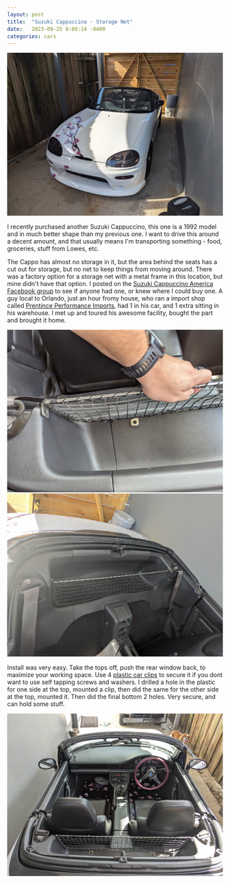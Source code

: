 ```yaml
---
layout: post
title:  "Suzuki Cappuccino - Storage Net"
date:   2023-09-25 8:00:14 -0400
categories: cars
---
```


![Net](/images/net/4.jpg)

I recently purchased another Suzuki Cappuccino, this one is a 1992 model and in much better shape than my previous one. I want to drive this around a decent amount, and that usually means I'm transporting something - food, groceries, stuff from Lowes, etc. 

The Cappo has almost no storage in it, but the area behind the seats has a cut out for storage, but no net to keep things from moving around. There was a factory option for a storage net with a metal frame in this location, but mine didn't have that option. I posted on the [Suzuki Cappuccino America Facebook group](https://www.facebook.com/groups/2024808397586129) to see if anyone had one, or knew where I could buy one. A guy local to Orlando, just an hour fromy house, who ran a import shop called [Prentince Performance Imports](https://www.instagram.com/prenticeperformanceimports/), had 1 in his car, and 1 extra sitting in his warehouse. I met up and toured his awesome facility, bought the part and brought it home. 

![Net](/images/net/1.jpg)
![Net](/images/net/2.jpg)

Install was very easy. Take the tops off, push the rear window back, to maximize your working space. Use 4 [plastic car clips](https://amzn.to/3t2f33j) to secure it if you dont want to use self tapping screws and washers. I drilled a hole in the plastic for one side at the top, mounted a clip, then did the same for the other side at the top, mounted it. Then did the final bottom 2 holes. Very secure, and can hold some stuff.

![Net](/images/net/3.jpg)
